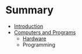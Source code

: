 # Summary

* [Introduction](README.md)
* [Computers and Programs](chapters/0/computers_and_programs.md)
   * [Hardware](chapters/0/hardware.md)
   * Programming

